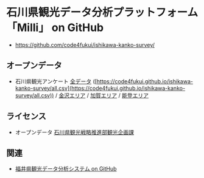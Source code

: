 # 石川県観光データ分析プラットフォーム「Milli」 on GitHub

- https://github.com/code4fukui/ishikawa-kanko-survey/

## オープンデータ

- 石川県観光アンケート [全データ](all.csv) ([https://code4fukui.github.io/ishikawa-kanko-survey/all.csv](https://code4fukui.github.io/ishikawa-kanko-survey/all.csv)) / [金沢エリア](kanazawa.csv) / [加賀エリア](kaga.csv) / [能登エリア](noto.csv)

## ライセンス

- オープンデータ [石川県観光戦略推進部観光企画課](https://sites.google.com/view/milli-ishikawa-pref/milli%E3%81%AB%E3%81%A4%E3%81%84%E3%81%A6)

## 関連

- [福井県観光データ分析システム on GitHub](https://github.com/code4fukui/fukui-kanko-survey/)
